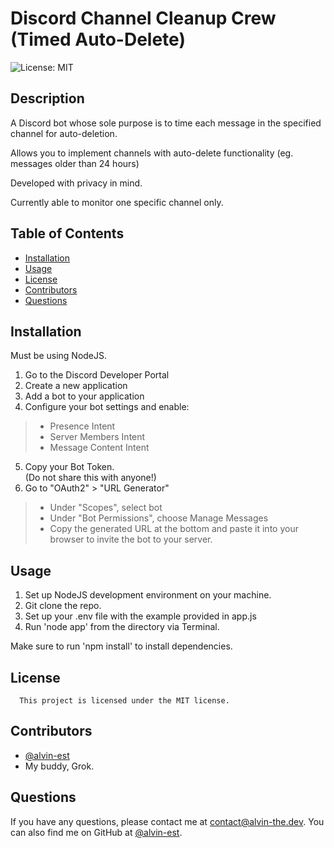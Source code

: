 # Discord Channel Cleanup Crew (Timed Auto-Delete)
![License: MIT](https://img.shields.io/badge/License-MIT-yellow.svg)
## Description
A Discord bot whose sole purpose is to time each message in the specified channel for auto-deletion. 

Allows you to implement channels with auto-delete functionality (eg. messages older than 24 hours) 

Developed with privacy in mind. 

Currently able to monitor one specific channel only.
## Table of Contents
- [Installation](#installation)
- [Usage](#usage)
- [License](#license)
- [Contributors](#Contributors)
- [Questions](#questions)
## Installation
Must be using NodeJS.
1. Go to the Discord Developer Portal
2. Create a new application
3. Add a bot to your application
4. Configure your bot settings and enable:
> - Presence Intent
> - Server Members Intent
> - Message Content Intent

5. Copy your Bot Token.  
(Do not share this with anyone!)
6. Go to "OAuth2" > "URL Generator"
> - Under "Scopes", select bot
> - Under "Bot Permissions", choose Manage Messages
> - Copy the generated URL at the bottom and paste it into your browser to invite the bot to your server.
## Usage
1. Set up NodeJS development environment on your machine. 
2. Git clone the repo. 
3. Set up your .env file with the example provided in app.js
4. Run 'node app' from the directory via Terminal.

Make sure to run 'npm install' to install dependencies.
## License
      This project is licensed under the MIT license.
## Contributors
 - [@alvin-est](https://github.com/alvin-est)
 - My buddy, Grok.
## Questions
If you have any questions, please contact me at [contact@alvin-the.dev](mailto:contact@alvin-the.dev). You can also find me on GitHub at [@alvin-est](https://github.com/alvin-est).  
